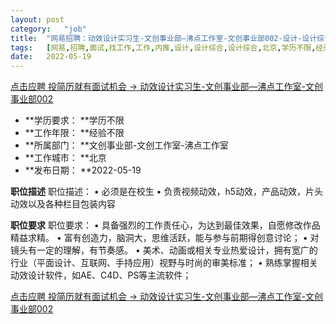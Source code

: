 ```yaml
---
layout:	post
category:	"job"
title:	"网易招聘：动效设计实习生-文创事业部—沸点工作室-文创事业部002-设计-设计综合-设计综合-北京学历不限经验不限"
tags:	[网易,招聘,面试,找工作,工作,内推,设计,设计综合,设计综合,北京,学历不限,经验不限]
date:	2022-05-19
---
```


[点击应聘 投简历就有面试机会 -> 动效设计实习生-文创事业部—沸点工作室-文创事业部002](http://mobile.bole.netease.com/bole/boleDetail?id=35621&employeeId=346f03c3cda5f04c&key=all)



- **学历要求： **学历不限
- **工作年限： **经验不限
- **所属部门： **文创事业部-文创工作室-沸点工作室
- **工作城市： **北京
- **发布日期： **2022-05-19



**职位描述**
职位描述：
• 必须是在校生
• 负责视频动效，h5动效，产品动效，片头动效以及各种栏目包装内容



**职位要求**
职位要求：
• 具备强烈的工作责任心，为达到最佳效果，自愿修改作品精益求精。
• 富有创造力，脑洞大，思维活跃，能与参与前期得创意讨论；
• 对镜头有一定的理解，有节奏感。
• 美术、动画或相关专业热爱设计，拥有宽广的行业（平面设计、互联网、手持应用）视野与时尚的审美标准；
• 熟练掌握相关动效设计软件，如AE、C4D、PS等主流软件；



[点击应聘 投简历就有面试机会 -> 动效设计实习生-文创事业部—沸点工作室-文创事业部002](http://mobile.bole.netease.com/bole/boleDetail?id=35621&employeeId=346f03c3cda5f04c&key=all)